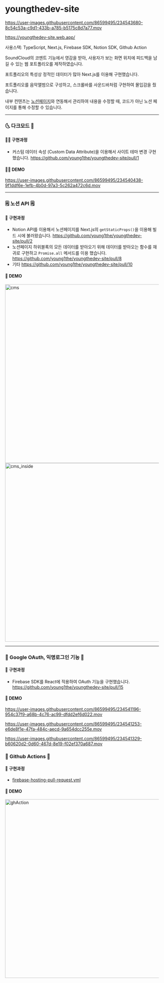 # youngthedev-site

https://user-images.githubusercontent.com/86599495/234543680-8c54c53a-c9d1-433b-a785-b5175c8d7a77.mov

https://youngthedev-site.web.app/

사용스택: TypeScript, Next.js, Firebase SDK, Notion SDK, Github Action

SoundCloud의 코멘트 기능에서 영감을 받아, 사용자가 보는 화면 위치에 피드백을 남길 수 있는 웹 포트폴리오를 제작하였습니다. 

포트폴리오의 특성상 정적인 데이터가 많아 Next.js를 이용해 구현했습니다.

포트폴리오를 음악앨범으로 구성하고, 스크롤바를 사운드바처럼 구현하여 몰입감을 줬습니다.

내부 컨텐츠는 [노션페이지](https://www.notion.so/CMS-d6de3e846963418b8aa41cc952c11ace)와 연동해서 관리하여 내용을 수정할 때, 코드가 아닌 노션 페이지를 통해 수정할 수 있습니다.

---

### 🌜 다크모드 🌛

#### 💁‍♂️ 구현과정

- 커스텀 데이터 속성 (Custom Data Attribute)을 이용해서 사이트 테마 변경 구현했습니다. https://github.com/young1the/youngthedev-site/pull/1

#### 💁‍♂️ DEMO
https://user-images.githubusercontent.com/86599495/234540438-9f1ddf6e-1efb-4b0d-97a3-5c262a472c6d.mov

---
  
### 🗒️ 노션 API 🗒️

#### 💁‍ 구현과정

- Notion API를 이용해서 노션페이지를 Next.js의 `getStaticProps()`을 이용해 빌드 시에 불러왔습니다. https://github.com/young1the/youngthedev-site/pull/2
- 노션페이지 하위블록의 모든 데이터를 받아오기 위해 데이터를 받아오는 함수를 재귀로 구현하고 `Promise.all` 메서드를 이용 했습니다. https://github.com/young1the/youngthedev-site/pull/8
- 기타 https://github.com/young1the/youngthedev-site/pull/10

#### 💁‍ DEMO
<img width="584" alt="cms" src="https://user-images.githubusercontent.com/86599495/234540565-362fe1a4-cadc-4b27-b938-88da8eefbe4b.png">
<img width="584" alt="cms_inside" src="https://user-images.githubusercontent.com/86599495/234540576-2a82b27e-ff14-4d55-8b60-4248167f9a19.png">

---

### 🐹 Google OAuth, 익명로그인 기능 🐹

#### 💁‍ 구현과정

- Firebase SDK를 React에 적용하여 OAuth 기능을 구현했습니다. https://github.com/young1the/youngthedev-site/pull/15

#### 💁‍ DEMO

https://user-images.githubusercontent.com/86599495/234541196-954c37f9-a68b-4c76-ac99-dfdd2ef6d022.mov

https://user-images.githubusercontent.com/86599495/234541253-e6de8f1e-47fa-484c-aecd-9a654dcc255e.mov

https://user-images.githubusercontent.com/86599495/234541329-b60620d2-0d60-467d-8e19-f02ef370a687.mov

### 🤖 Github Actions 🤖

#### 💁‍ 구현과정
- [firebase-hosting-pull-request.yml](https://github.com/young1the/youngthedev-site/blob/dev/.github/workflows/firebase-hosting-pull-request.yml)

#### 💁‍ DEMO
<img width="584" alt="ghAction" src="https://user-images.githubusercontent.com/86599495/234544252-8326366a-8aab-4c06-9dd1-0c8aa1f5cd4b.png">
